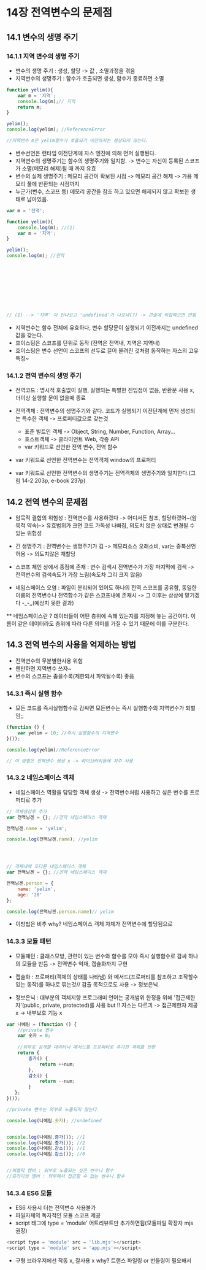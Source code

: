 # 14장 전역변수의 문제점

## 14.1 변수의 생명 주기
### 14.1.1 지역 변수의 생명 주기
- 변수의 생명 주기 : 생성, 할당 -> 값 , 소멸과정을 겪음
- 지역변수의 생명주기 : 함수가 호출되면 생성, 함수가 종료하면 소멸

```js
function yelim(){
    var m = '지역';
    console.log(m);// 지역
    return m;
}

yelim();
console.log(yelim); //ReferenceError

//지역변수 m은 yelim함수가 호출되기 이전까지는 생성되지 않는다.
```
- 변수선언은 런타임 이전단계에 자스 엔진에 의해 먼저 실행된다.
- 지역변수의 생명주기는 함수의 생명주기와 일치함.
-> 변수는 자신이 등록된 스코프가 소멸(메모리 해제)될 때 까지 유효
- 변수의 실제 생명주기 : 메모리 공간이 확보된 시점 -> 메모리 공간 해제 -> 가용 메모리 풀에 반환되는 시점까지
- 누군가(변수, 스코프 등) 메모리 공간을 참조 하고 있으면 해제되지 않고 확보한 생태로 남아있음.

```js
var m = '전역';

function yelim(){
    console.log(m); //(1)
    var m = '지역';
}

yelim(); 
console.log(m); //전역










// (1) --> '지역' 이 안나오고 'undefined'가 나오네(?) -> 콘솔에 직접찍으면 안됨
```
- 지역변수는 함수 전체에 유효하다, 변수 할당문이 실행되기 이전까지는 undefined 값을 갖는다.
- 호이스팅은 스코프를 단위로 동작 (전역은 전역내, 지역은 지역내)
- 호이스팅은 변수 선언이 스코프의 선두로 끌어 올려진 것처럼 동작하는 자스의 고유특징~

### 14.1.2 전역 변수의 생명 주기
- 전역코드 : 명시적 호출없이 실행, 실행되는 특별한 진입점이 없음, 반환문 사용 x, 더이상 실행할 문이 없을때 종료

- 전역객체 : 전역변수의 생명주기와 같다. 코드가 실행되기 이전단계에 먼저 생성되는 특수한 객체 
-> 프로퍼티값으로 갖는것
    - 표준 빌트인 객체 ->  Object, String, Number, Function, Array...
    - 호스트객체 -> 클라이언트 Web, 각종 API
    - var 키워드로 선언한 전역 변수, 전역 함수

- var 키워드로 선언한 전역변수는 전역객체 window의 프로퍼티
- var 키워드로 선언한 전역변수의 생명주기는 전역객체의 생명주기와 일치한다.(그림 14-2 203p, e-book 237p)


## 14.2 전역 변수의 문제점
- 암묵적 결합의 위험성 : 전역변수를 사용하겠다 -> 어디서든 참조, 할당하겠어~(암묵적 약속)-> 유효범위가 크면 코드 가독성 나빠짐, 의도치 않은 상태로 변경될 수 있는 위험성

- 긴 생명주기 : 전역변수는 생명주기가 김 -> 메모리소스 오래소비, var는 중복선언 허용 -> 의도치않은 재할당

- 스코프 체인 상에서 종점에 존재 : 변수 검색시 전역변수가 가장 마지막에 검색 -> 전역변수의 검색속도가 가장 느림(속도차 그리 크지 않음)

- 네임스페이스 오염 : 파일이 분리되어 있어도 하나의 전역 스코프를 공유함, 동일한 이름의 전역변수나 전역함수가 같은 스코프내에 존재시 -> 그 이후는 상상에 맡기겠다 -_-,,(예상치 못한 결과)

** 네임스페이스란 ? 
데이터들이 어떤 층위에 속해 있는지를 지정해 놓는 공간이다. 이름이 같은 데이터라도 층위에 따라 다른 의미를 가질 수 있기 때문에 이를 구분한다.

## 14.3 전역 변수의 사용을 억제하는 방법

- 전역변수의 무분별한사용 위험
- 왠만하면 지역변수 쓰자~
- 변수의 스코프는 좁을수록(제한되서 파악될수록) 좋음

### 14.3.1 즉시 실행 함수
- 모든 코드를 즉시실행함수로 감싸면 모든변수는 즉시 실행함수의 지역변수가 되벌임;;

```js
(function () {
    var yelim = 10; //즉시 실행함수의 지역변수
}());

console.log(yelim)//ReferenceError

// 이 방법은 전역변수 생성 x -> 라이브러리등에 자주 사용
```

### 14.3.2 네임스페이스 객체
- 네임스페이스 역활을 담당할 객체 생성 -> 전역변수처럼 사용하고 싶은 변수를 프로퍼티로 추가

```js
// 객체생성후 추가
var 전역닝겐 = {}; //전역 네임스페이스 객체

전역닝겐.name = 'yelim';

console.log(전역닝겐.name); //yelim




// 객체내에 또다른 네임스페이스 객체
var 전역닝겐 = {}; //전역 네임스페이스 객체

전역닝겐.person = {
    name: 'yelim',
    age: '20'
};

console.log(전역닝겐.person.name)// yelim

```
- 이방법은 비추 why? 네임스페이스 객체 자체가 전역변수에 할당됨으로

### 14.3.3 모듈 패턴

- 모듈패턴 : 클래스모방, 관련이 있는 변수와 함수를 모아 즉시 실행함수로 감싸 하나의 모듈을 만듬
-> 전역변수 억재, 캡슐화까지 구현

- 캡슐화 : 프로퍼티(객체의 상태를 나타냄) 와 메서드(프로퍼티를 참조하고 조작할수 있는 동작)를 하나로 묶는것//  감출 목적으로도 사용 -> 정보은닉

- 정보은닉 : 대부분의 객체지향 프로그래미 언어는 공개범위 한정을 위해 '접근제한자'(public, private, protected)를 사용
but !! 자스는 다르긔 -> 접근제한자 제공 x
-> 내부보호 기능 x 

```js
var 나예림 = (function () {
    //private 변수
    var 숫자 = 0;
    
    //외부로 공개할 데이터나 메서드를 프로퍼티로 추가한 객체를 반환
    return {
        증가() {
            return ++num;
        },
        감소() {
            return --num;
        }
   };
}());

//private 변수는 외부로 노출되지 않는다.

console.log(나예림.숫자); //undefined


console.log(나예림.증가()); //1 
console.log(나예림.증가()); //2
console.log(나예림.감소()); //1
console.log(나예림.감소()); //0


//퍼블릭 멤버 : 외부로 노출되는 싶은 변수나 함수
//프라이빗 멤버 : 외부에서 접근할 수 없는 변수나 함수
```

### 14.3.4 ES6 모듈

- ES6 사용시 더는 전역변수 사용불가
- 파일자체의 독자적인 모듈 스코프 제공
- script 태그에 type = 'module' 어트리뷰트만 추가하면됨(모듈파일 확장자 mjs 권장)
```js
<script type = 'module' src = 'lib.mjs'></script>
<script type = 'module' src = 'app.mjs'></script>
```
- 구형 브라우저에선 작동 x, 잘사용 x why? 트랜스 파일링 or 번들링이 필요해서